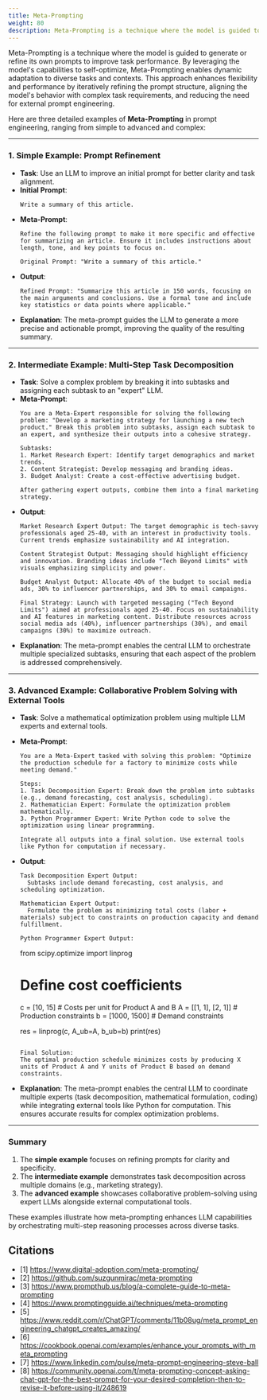 ```yaml
---
title: Meta-Prompting
weight: 80
description: Meta-Prompting is a technique where the model is guided to generate or refine its own prompts to improve task performance.
---
```

Meta-Prompting is a technique where the model is guided to generate or refine its own prompts to improve task performance. By leveraging the model's capabilities to self-optimize, Meta-Prompting enables dynamic adaptation to diverse tasks and contexts. This approach enhances flexibility and performance by iteratively refining the prompt structure, aligning the model's behavior with complex task requirements, and reducing the need for external prompt engineering.
<!-- more -->

Here are three detailed examples of **Meta-Prompting** in prompt engineering, ranging from simple to advanced and complex:

---

### 1. **Simple Example: Prompt Refinement**
   - **Task**: Use an LLM to improve an initial prompt for better clarity and task alignment.
   - **Initial Prompt**:
     ```
     Write a summary of this article.
     ```
   - **Meta-Prompt**:
     ```
     Refine the following prompt to make it more specific and effective for summarizing an article. Ensure it includes instructions about length, tone, and key points to focus on.

     Original Prompt: "Write a summary of this article."
     ```
   - **Output**:
     ```
     Refined Prompt: "Summarize this article in 150 words, focusing on the main arguments and conclusions. Use a formal tone and include key statistics or data points where applicable."
     ```
   - **Explanation**: The meta-prompt guides the LLM to generate a more precise and actionable prompt, improving the quality of the resulting summary.

---

### 2. **Intermediate Example: Multi-Step Task Decomposition**
   - **Task**: Solve a complex problem by breaking it into subtasks and assigning each subtask to an "expert" LLM.
   - **Meta-Prompt**:
     ```
     You are a Meta-Expert responsible for solving the following problem: "Develop a marketing strategy for launching a new tech product." Break this problem into subtasks, assign each subtask to an expert, and synthesize their outputs into a cohesive strategy.

     Subtasks:
     1. Market Research Expert: Identify target demographics and market trends.
     2. Content Strategist: Develop messaging and branding ideas.
     3. Budget Analyst: Create a cost-effective advertising budget.

     After gathering expert outputs, combine them into a final marketing strategy.
     ```
   - **Output**:
     ```
     Market Research Expert Output: The target demographic is tech-savvy professionals aged 25-40, with an interest in productivity tools. Current trends emphasize sustainability and AI integration.

     Content Strategist Output: Messaging should highlight efficiency and innovation. Branding ideas include "Tech Beyond Limits" with visuals emphasizing simplicity and power.

     Budget Analyst Output: Allocate 40% of the budget to social media ads, 30% to influencer partnerships, and 30% to email campaigns.

     Final Strategy: Launch with targeted messaging ("Tech Beyond Limits") aimed at professionals aged 25-40. Focus on sustainability and AI features in marketing content. Distribute resources across social media ads (40%), influencer partnerships (30%), and email campaigns (30%) to maximize outreach.
     ```
   - **Explanation**: The meta-prompt enables the central LLM to orchestrate multiple specialized subtasks, ensuring that each aspect of the problem is addressed comprehensively.

---

### 3. **Advanced Example: Collaborative Problem Solving with External Tools**
   - **Task**: Solve a mathematical optimization problem using multiple LLM experts and external tools.
   - **Meta-Prompt**:
     ```
     You are a Meta-Expert tasked with solving this problem: "Optimize the production schedule for a factory to minimize costs while meeting demand."

     Steps:
     1. Task Decomposition Expert: Break down the problem into subtasks (e.g., demand forecasting, cost analysis, scheduling).
     2. Mathematician Expert: Formulate the optimization problem mathematically.
     3. Python Programmer Expert: Write Python code to solve the optimization using linear programming.
     
     Integrate all outputs into a final solution. Use external tools like Python for computation if necessary.
     ```
   - **Output**:
     ```
     Task Decomposition Expert Output:
       Subtasks include demand forecasting, cost analysis, and scheduling optimization.

     Mathematician Expert Output:
       Formulate the problem as minimizing total costs (labor + materials) subject to constraints on production capacity and demand fulfillment.

     Python Programmer Expert Output:
       ```
       from scipy.optimize import linprog

       # Define cost coefficients
       c = [10, 15]  # Costs per unit for Product A and B
       A = [[1, 1], [2, 1]]  # Production constraints
       b = [1000, 1500]      # Demand constraints
       
       res = linprog(c, A_ub=A, b_ub=b)
       print(res)
       ```

     Final Solution:
       The optimal production schedule minimizes costs by producing X units of Product A and Y units of Product B based on demand constraints.
     ```
   - **Explanation**: The meta-prompt enables the central LLM to coordinate multiple experts (task decomposition, mathematical formulation, coding) while integrating external tools like Python for computation. This ensures accurate results for complex optimization problems.

---

### Summary
1. The **simple example** focuses on refining prompts for clarity and specificity.
2. The **intermediate example** demonstrates task decomposition across multiple domains (e.g., marketing strategy).
3. The **advanced example** showcases collaborative problem-solving using expert LLMs alongside external computational tools.

These examples illustrate how meta-prompting enhances LLM capabilities by orchestrating multi-step reasoning processes across diverse tasks.

## Citations
- [1] https://www.digital-adoption.com/meta-prompting/
- [2] https://github.com/suzgunmirac/meta-prompting
- [3] https://www.prompthub.us/blog/a-complete-guide-to-meta-prompting
- [4] https://www.promptingguide.ai/techniques/meta-prompting
- [5] https://www.reddit.com/r/ChatGPT/comments/11b08ug/meta_prompt_engineering_chatgpt_creates_amazing/
- [6] https://cookbook.openai.com/examples/enhance_your_prompts_with_meta_prompting
- [7] https://www.linkedin.com/pulse/meta-prompt-engineering-steve-ball
- [8] https://community.openai.com/t/meta-prompting-concept-asking-chat-gpt-for-the-best-prompt-for-your-desired-completion-then-to-revise-it-before-using-it/248619